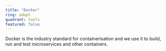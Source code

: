 ```yaml
---
title: "Docker"
ring: adopt
quadrant: tools
featured: false
---
```


Docker is the industry standard for containerisation and we use it to build, run and test microservices and other containers.
